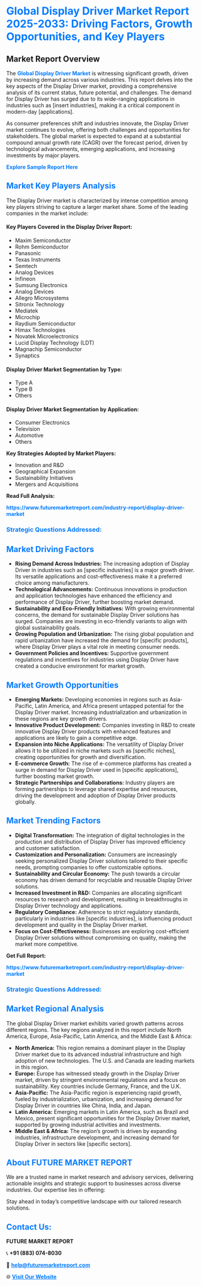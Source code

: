 <h1 style="color: #007BFF;">Global Display Driver Market Report 2025-2033: Driving Factors, Growth Opportunities, and Key Players</h1>

<section id="overview">
<h2>Market Report Overview</h2>
<p>The <a href="https://www.futuremarketreport.com/industry-report/display-driver-market" style="color: #007BFF; text-decoration: none;"><strong>Global Display Driver Market</strong></a> is witnessing significant growth, driven by increasing demand across various industries. This report delves into the key aspects of the Display Driver market, providing a comprehensive analysis of its current status, future potential, and challenges. The demand for Display Driver has surged due to its wide-ranging applications in industries such as [insert industries], making it a critical component in modern-day [applications].</p>
<p>As consumer preferences shift and industries innovate, the Display Driver market continues to evolve, offering both challenges and opportunities for stakeholders. The global market is expected to expand at a substantial compound annual growth rate (CAGR) over the forecast period, driven by technological advancements, emerging applications, and increasing investments by major players.</p>
</section>

<section id="overview">
<p><a href="https://www.futuremarketreport.com/request-sample/reportId=75951" style="color: #007BFF; text-decoration: none;"><strong>Explore Sample Report Here</strong></a></p>
</section>

<section id="key-players">
<h2 style="color: #007BFF;">Market Key Players Analysis</h2>
<p>The Display Driver market is characterized by intense competition among key players striving to capture a larger market share. Some of the leading companies in the market include:</p>
<h4>Key Players Covered in the Display Driver Report:</h4>
<ul><li>Maxim Semiconductor</li><li>Rohm Semiconductor</li><li>Panasonic</li><li>Texas Instruments</li><li>Semtech</li><li>Analog Devices</li><li>Infineon</li><li>Sumsung Electronics</li><li>Analog Devices</li><li>Allegro Microsystems</li><li>Sitronix Technology</li><li>Mediatek</li><li>Microchip</li><li>Raydium Semiconductor</li><li>Himax Technologies</li><li>Novatek Microelectronics</li><li>Lucid Display Technology (LDT)</li><li>Magnachip Semiconductor</li><li>Synaptics</li></ul>
<h4>Display Driver Market Segmentation by Type:</h4>
<ul><li>Type A</li><li>Type B</li><li>Others</li></ul>

<h4>Display Driver Market Segmentation by Application:</h4>
<ul><li>Consumer Electronics</li><li>Television</li><li>Automotive</li><li>Others</li></ul>
<p><strong>Key Strategies Adopted by Market Players:</strong></p>
<ul>
<li>Innovation and R&D</li>
<li>Geographical Expansion</li>
<li>Sustainability Initiatives</li>
<li>Mergers and Acquisitions</li>
</ul>
</section>

<section>
<p><strong>Read Full Analysis: </strong></p><a href="https://www.futuremarketreport.com/industry-report/display-driver-market" style="color: #007BFF; text-decoration: none;"><strong>https://www.futuremarketreport.com/industry-report/display-driver-market</strong></a>
<h3 style="color: #007BFF;">Strategic Questions Addressed:</h3>
</section>

<section id="driving-factors">
<h2 style="color: #007BFF;">Market Driving Factors</h2>
<ul>
<li><strong>Rising Demand Across Industries:</strong> The increasing adoption of Display Driver in industries such as [specific industries] is a major growth driver. Its versatile applications and cost-effectiveness make it a preferred choice among manufacturers.</li>
<li><strong>Technological Advancements:</strong> Continuous innovations in production and application technologies have enhanced the efficiency and performance of Display Driver, further boosting market demand.</li>
<li><strong>Sustainability and Eco-Friendly Initiatives:</strong> With growing environmental concerns, the demand for sustainable Display Driver solutions has surged. Companies are investing in eco-friendly variants to align with global sustainability goals.</li>
<li><strong>Growing Population and Urbanization:</strong> The rising global population and rapid urbanization have increased the demand for [specific products], where Display Driver plays a vital role in meeting consumer needs.</li>
<li><strong>Government Policies and Incentives:</strong> Supportive government regulations and incentives for industries using Display Driver have created a conducive environment for market growth.</li>
</ul>
</section>

<section id="growth-opportunities">
<h2 style="color: #007BFF;">Market Growth Opportunities</h2>
<ul>
<li><strong>Emerging Markets:</strong> Developing economies in regions such as Asia-Pacific, Latin America, and Africa present untapped potential for the Display Driver market. Increasing industrialization and urbanization in these regions are key growth drivers.</li>
<li><strong>Innovative Product Development:</strong> Companies investing in R&D to create innovative Display Driver products with enhanced features and applications are likely to gain a competitive edge.</li>
<li><strong>Expansion into Niche Applications:</strong> The versatility of Display Driver allows it to be utilized in niche markets such as [specific niches], creating opportunities for growth and diversification.</li>
<li><strong>E-commerce Growth:</strong> The rise of e-commerce platforms has created a surge in demand for Display Driver used in [specific applications], further boosting market growth.</li>
<li><strong>Strategic Partnerships and Collaborations:</strong> Industry players are forming partnerships to leverage shared expertise and resources, driving the development and adoption of Display Driver products globally.</li>
</ul>
</section>

<section id="trending-factors">
<h2 style="color: #007BFF;">Market Trending Factors</h2>
<ul>
<li><strong>Digital Transformation:</strong> The integration of digital technologies in the production and distribution of Display Driver has improved efficiency and customer satisfaction.</li>
<li><strong>Customization and Personalization:</strong> Consumers are increasingly seeking personalized Display Driver solutions tailored to their specific needs, prompting companies to offer customizable options.</li>
<li><strong>Sustainability and Circular Economy:</strong> The push towards a circular economy has driven demand for recyclable and reusable Display Driver solutions.</li>
<li><strong>Increased Investment in R&D:</strong> Companies are allocating significant resources to research and development, resulting in breakthroughs in Display Driver technology and applications.</li>
<li><strong>Regulatory Compliance:</strong> Adherence to strict regulatory standards, particularly in industries like [specific industries], is influencing product development and quality in the Display Driver market.</li>
<li><strong>Focus on Cost-Effectiveness:</strong> Businesses are exploring cost-efficient Display Driver solutions without compromising on quality, making the market more competitive.</li>
</ul>
</section>

<section>
<p><strong>Get Full Report: </strong></p><a href="https://www.futuremarketreport.com/industry-report/display-driver-market" style="color: #007BFF; text-decoration: none;"><strong>https://www.futuremarketreport.com/industry-report/display-driver-market</strong></a>
<h3 style="color: #007BFF;">Strategic Questions Addressed:</h3>
</section>


<section id="regional-analysis">
<h2 style="color: #007BFF;">Market Regional Analysis</h2>
<p>The global Display Driver market exhibits varied growth patterns across different regions. The key regions analyzed in this report include North America, Europe, Asia-Pacific, Latin America, and the Middle East & Africa:</p>
<ul>
<li><strong>North America:</strong> This region remains a dominant player in the Display Driver market due to its advanced industrial infrastructure and high adoption of new technologies. The U.S. and Canada are leading markets in this region.</li>
<li><strong>Europe:</strong> Europe has witnessed steady growth in the Display Driver market, driven by stringent environmental regulations and a focus on sustainability. Key countries include Germany, France, and the U.K.</li>
<li><strong>Asia-Pacific:</strong> The Asia-Pacific region is experiencing rapid growth, fueled by industrialization, urbanization, and increasing demand for Display Driver in countries like China, India, and Japan.</li>
<li><strong>Latin America:</strong> Emerging markets in Latin America, such as Brazil and Mexico, present significant opportunities for the Display Driver market, supported by growing industrial activities and investments.</li>
<li><strong>Middle East & Africa:</strong> The region’s growth is driven by expanding industries, infrastructure development, and increasing demand for Display Driver in sectors like [specific sectors].</li>
</ul>
</section>

<footer>
<h2 style="color: #007BFF;">About FUTURE MARKET REPORT</h2>
<p>We are a trusted name in market research and advisory services, delivering actionable insights and strategic support to businesses across diverse industries. Our expertise lies in offering:</p>

<p>Stay ahead in today’s competitive landscape with our tailored research solutions.</p>

<h2 style="color: #007BFF;">Contact Us:</h2>
<p><strong>FUTURE MARKET REPORT</strong></p>
<p>📞 <strong>+91 (883) 074-8030</strong></p>
<p>📧 <strong><a href="mailto:help@futuremarketreport.com" style="color: #007BFF;">help@futuremarketreport.com</a></strong></p>
<p>🌐 <strong><a href="https://www.futuremarketreport.com/" style="color: #007BFF;">Visit Our Website</a></strong></p>
</footer>